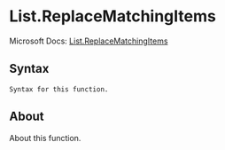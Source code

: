 ---
---

# List.ReplaceMatchingItems

Microsoft Docs: [List.ReplaceMatchingItems](https://docs.microsoft.com/en-us/powerquery-m/list-replacematchingitems)

## Syntax

```powerquery-m
Syntax for this function.
```

## About

About this function.

